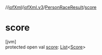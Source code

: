 //[iofXml](../../../index.md)/[iofXml.v3](../index.md)/[PersonRaceResult](index.md)/[score](score.md)

# score

[jvm]\
protected open val [score](score.md): [List](https://docs.oracle.com/javase/8/docs/api/java/util/List.html)<[Score](../-score/index.md)>
